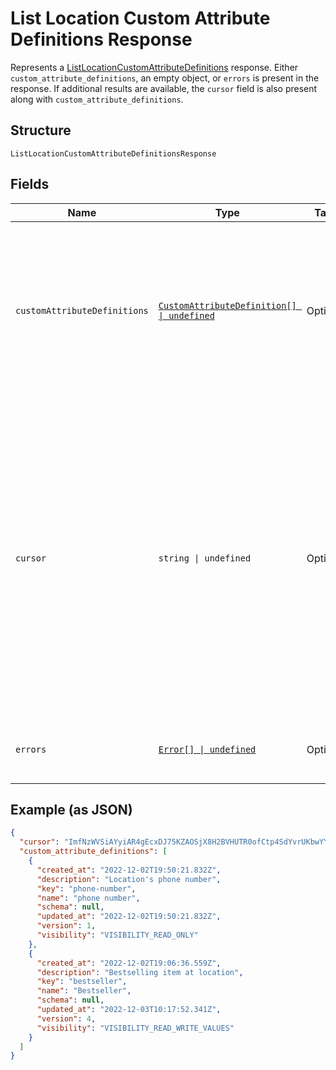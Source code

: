 
# List Location Custom Attribute Definitions Response

Represents a [ListLocationCustomAttributeDefinitions](../../doc/api/location-custom-attributes.md#list-location-custom-attribute-definitions) response.
Either `custom_attribute_definitions`, an empty object, or `errors` is present in the response.
If additional results are available, the `cursor` field is also present along with `custom_attribute_definitions`.

## Structure

`ListLocationCustomAttributeDefinitionsResponse`

## Fields

| Name | Type | Tags | Description |
|  --- | --- | --- | --- |
| `customAttributeDefinitions` | [`CustomAttributeDefinition[] \| undefined`](../../doc/models/custom-attribute-definition.md) | Optional | The retrieved custom attribute definitions. If no custom attribute definitions are found,<br>Square returns an empty object (`{}`). |
| `cursor` | `string \| undefined` | Optional | The cursor to provide in your next call to this endpoint to retrieve the next page of<br>results for your original request. This field is present only if the request succeeded and<br>additional results are available. For more information, see [Pagination](https://developer.squareup.com/docs/build-basics/common-api-patterns/pagination). |
| `errors` | [`Error[] \| undefined`](../../doc/models/error.md) | Optional | Any errors that occurred during the request. |

## Example (as JSON)

```json
{
  "cursor": "ImfNzWVSiAYyiAR4gEcxDJ75KZAOSjX8H2BVHUTR0ofCtp4SdYvrUKbwYY2aCH2WqZ2FsfAuylEVUlTfaINg3ecIlFpP9Y5Ie66w9NSg9nqdI5fCJ6qdH2s0za5m2plFonsjIuFaoN89j78ROUwuSOzD6mFZPcJHhJ0CxEKc0SBH",
  "custom_attribute_definitions": [
    {
      "created_at": "2022-12-02T19:50:21.832Z",
      "description": "Location's phone number",
      "key": "phone-number",
      "name": "phone number",
      "schema": null,
      "updated_at": "2022-12-02T19:50:21.832Z",
      "version": 1,
      "visibility": "VISIBILITY_READ_ONLY"
    },
    {
      "created_at": "2022-12-02T19:06:36.559Z",
      "description": "Bestselling item at location",
      "key": "bestseller",
      "name": "Bestseller",
      "schema": null,
      "updated_at": "2022-12-03T10:17:52.341Z",
      "version": 4,
      "visibility": "VISIBILITY_READ_WRITE_VALUES"
    }
  ]
}
```

